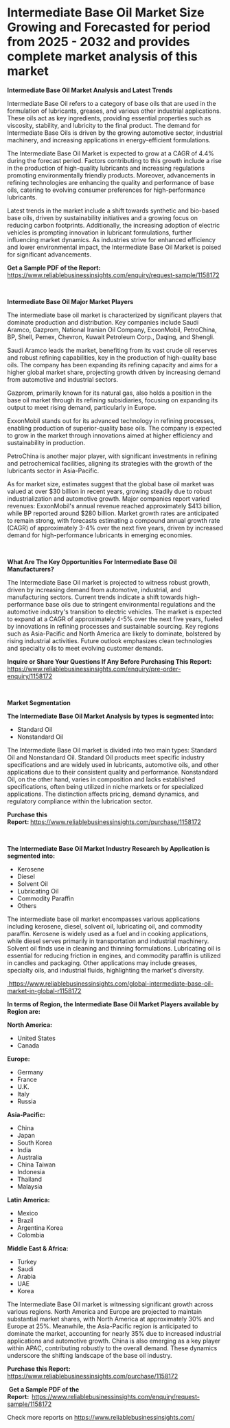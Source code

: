 <p><h1>Intermediate Base Oil Market Size Growing and Forecasted for period from 2025 - 2032 and provides complete market analysis of this market</h1></p><p><strong>Intermediate Base Oil Market Analysis and Latest Trends</strong></p>
<p><p>Intermediate Base Oil refers to a category of base oils that are used in the formulation of lubricants, greases, and various other industrial applications. These oils act as key ingredients, providing essential properties such as viscosity, stability, and lubricity to the final product. The demand for Intermediate Base Oils is driven by the growing automotive sector, industrial machinery, and increasing applications in energy-efficient formulations.</p><p>The Intermediate Base Oil Market is expected to grow at a CAGR of 4.4% during the forecast period. Factors contributing to this growth include a rise in the production of high-quality lubricants and increasing regulations promoting environmentally friendly products. Moreover, advancements in refining technologies are enhancing the quality and performance of base oils, catering to evolving consumer preferences for high-performance lubricants.</p><p>Latest trends in the market include a shift towards synthetic and bio-based base oils, driven by sustainability initiatives and a growing focus on reducing carbon footprints. Additionally, the increasing adoption of electric vehicles is prompting innovation in lubricant formulations, further influencing market dynamics. As industries strive for enhanced efficiency and lower environmental impact, the Intermediate Base Oil Market is poised for significant advancements.</p></p>
<p><strong>Get a Sample PDF of the Report:&nbsp;</strong> <a href="https://www.reliablebusinessinsights.com/enquiry/request-sample/1158172?utm_campaign=2268&utm_medium=2&utm_source=Github&utm_content=ia&utm_term=02042025&utm_id=intermediate-base-oil">https://www.reliablebusinessinsights.com/enquiry/request-sample/1158172</a></p>
<p>&nbsp;</p>
<p><strong>Intermediate Base Oil Major Market Players</strong></p>
<p><p>The intermediate base oil market is characterized by significant players that dominate production and distribution. Key companies include Saudi Aramco, Gazprom, National Iranian Oil Company, ExxonMobil, PetroChina, BP, Shell, Pemex, Chevron, Kuwait Petroleum Corp., Daqing, and Shengli. </p><p>Saudi Aramco leads the market, benefiting from its vast crude oil reserves and robust refining capabilities, key in the production of high-quality base oils. The company has been expanding its refining capacity and aims for a higher global market share, projecting growth driven by increasing demand from automotive and industrial sectors.</p><p>Gazprom, primarily known for its natural gas, also holds a position in the base oil market through its refining subsidiaries, focusing on expanding its output to meet rising demand, particularly in Europe.</p><p>ExxonMobil stands out for its advanced technology in refining processes, enabling production of superior-quality base oils. The company is expected to grow in the market through innovations aimed at higher efficiency and sustainability in production.</p><p>PetroChina is another major player, with significant investments in refining and petrochemical facilities, aligning its strategies with the growth of the lubricants sector in Asia-Pacific.</p><p>As for market size, estimates suggest that the global base oil market was valued at over $30 billion in recent years, growing steadily due to robust industrialization and automotive growth. Major companies report varied revenues: ExxonMobil's annual revenue reached approximately $413 billion, while BP reported around $280 billion. Market growth rates are anticipated to remain strong, with forecasts estimating a compound annual growth rate (CAGR) of approximately 3-4% over the next five years, driven by increased demand for high-performance lubricants in emerging economies.</p></p>
<p>&nbsp;</p>
<p><strong>What Are The Key Opportunities For Intermediate Base Oil Manufacturers?</strong></p>
<p><p>The Intermediate Base Oil market is projected to witness robust growth, driven by increasing demand from automotive, industrial, and manufacturing sectors. Current trends indicate a shift towards high-performance base oils due to stringent environmental regulations and the automotive industry's transition to electric vehicles. The market is expected to expand at a CAGR of approximately 4-5% over the next five years, fueled by innovations in refining processes and sustainable sourcing. Key regions such as Asia-Pacific and North America are likely to dominate, bolstered by rising industrial activities. Future outlook emphasizes clean technologies and specialty oils to meet evolving customer demands.</p></p>
<p><strong>Inquire or Share Your Questions If Any Before Purchasing This Report:</strong> <a href="https://www.reliablebusinessinsights.com/enquiry/pre-order-enquiry/1158172?utm_campaign=2268&utm_medium=2&utm_source=Github&utm_content=ia&utm_term=02042025&utm_id=intermediate-base-oil">https://www.reliablebusinessinsights.com/enquiry/pre-order-enquiry/1158172</a></p>
<p>&nbsp;</p>
<p><strong>Market Segmentation</strong></p>
<p><strong>The Intermediate Base Oil Market Analysis by types is segmented into:</strong></p>
<p><ul><li>Standard Oil</li><li>Nonstandard Oil</li></ul></p>
<p><p>The Intermediate Base Oil market is divided into two main types: Standard Oil and Nonstandard Oil. Standard Oil products meet specific industry specifications and are widely used in lubricants, automotive oils, and other applications due to their consistent quality and performance. Nonstandard Oil, on the other hand, varies in composition and lacks established specifications, often being utilized in niche markets or for specialized applications. The distinction affects pricing, demand dynamics, and regulatory compliance within the lubrication sector.</p></p>
<p><strong>Purchase this Report:&nbsp;</strong><a href="https://www.reliablebusinessinsights.com/purchase/1158172?utm_campaign=2268&utm_medium=2&utm_source=Github&utm_content=ia&utm_term=02042025&utm_id=intermediate-base-oil">https://www.reliablebusinessinsights.com/purchase/1158172</a></p>
<p>&nbsp;</p>
<p><strong>The Intermediate Base Oil Market Industry Research by Application is segmented into:</strong></p>
<p><ul><li>Kerosene</li><li>Diesel</li><li>Solvent Oil</li><li>Lubricating Oil</li><li>Commodity Paraffin</li><li>Others</li></ul></p>
<p><p>The intermediate base oil market encompasses various applications including kerosene, diesel, solvent oil, lubricating oil, and commodity paraffin. Kerosene is widely used as a fuel and in cooking applications, while diesel serves primarily in transportation and industrial machinery. Solvent oil finds use in cleaning and thinning formulations. Lubricating oil is essential for reducing friction in engines, and commodity paraffin is utilized in candles and packaging. Other applications may include greases, specialty oils, and industrial fluids, highlighting the market's diversity.</p></p>
<p><a href="https://www.reliablebusinessinsights.com/global-intermediate-base-oil-market-in-global-r1158172?utm_campaign=2268&utm_medium=2&utm_source=Github&utm_content=ia&utm_term=02042025&utm_id=intermediate-base-oil">&nbsp;https://www.reliablebusinessinsights.com/global-intermediate-base-oil-market-in-global-r1158172</a></p>
<p><strong>In terms of Region, the Intermediate Base Oil Market Players available by Region are:</strong></p>
<p>
    <p> <strong> North America: </strong>
        <ul>
            <li>United States</li>
            <li>Canada</li>
        </ul>
        </p> 
    <p> <strong> Europe: </strong>
        <ul>
            <li>Germany</li>
            <li>France</li>
            <li>U.K.</li>
            <li>Italy</li>
            <li>Russia</li>
        </ul>
        </p> 
    <p> <strong> Asia-Pacific: </strong>
        <ul>
            <li>China</li>
            <li>Japan</li>
            <li>South Korea</li>
            <li>India</li>
            <li>Australia</li>
            <li>China Taiwan</li>
            <li>Indonesia</li>
            <li>Thailand</li>
            <li>Malaysia</li>
        </ul>
        </p> 
    <p> <strong> Latin America: </strong>
        <ul>
            <li>Mexico</li>
            <li>Brazil</li>
            <li>Argentina Korea</li>
            <li>Colombia</li>
        </ul>
        </p> 
    <p> <strong> Middle East & Africa: </strong>
        <ul>
            <li>Turkey</li>
            <li>Saudi</li>
            <li>Arabia</li>
            <li>UAE</li>
            <li>Korea</li>
        </ul>
    </p>
    </p>
<p><p>The Intermediate Base Oil market is witnessing significant growth across various regions. North America and Europe are projected to maintain substantial market shares, with North America at approximately 30% and Europe at 25%. Meanwhile, the Asia-Pacific region is anticipated to dominate the market, accounting for nearly 35% due to increased industrial applications and automotive growth. China is also emerging as a key player within APAC, contributing robustly to the overall demand. These dynamics underscore the shifting landscape of the base oil industry.</p></p>
<p><strong>Purchase this Report: </strong><a href="https://www.reliablebusinessinsights.com/purchase/1158172?utm_campaign=2268&utm_medium=2&utm_source=Github&utm_content=ia&utm_term=02042025&utm_id=intermediate-base-oil">https://www.reliablebusinessinsights.com/purchase/1158172</a></p>
<p>&nbsp;<strong>Get a Sample PDF of the Report:&nbsp;&nbsp;</strong><a href="https://www.reliablebusinessinsights.com/enquiry/request-sample/1158172?utm_campaign=2268&utm_medium=2&utm_source=Github&utm_content=ia&utm_term=02042025&utm_id=intermediate-base-oil">https://www.reliablebusinessinsights.com/enquiry/request-sample/1158172</a></p>
<p><strong></strong></p>
<p>Check more reports on <a href="https://www.reliablebusinessinsights.com/?utm_campaign=2268&utm_medium=2&utm_source=Github&utm_content=ia&utm_term=02042025&utm_id=intermediate-base-oil">https://www.reliablebusinessinsights.com/</a></p>